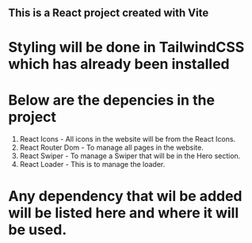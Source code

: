 ## This is a React project created with Vite

# Styling will be done in TailwindCSS which has already been installed

# Below are the depencies in the project

1. React Icons - All icons in the website will be from the React Icons.
2. React Router Dom - To manage all pages in the website.
3. React Swiper - To manage a Swiper that will be in the Hero section.
4. React Loader - This is to manage the loader.

# Any dependency that wil be added will be listed here and where it will be used. 
